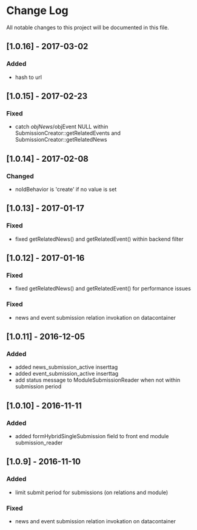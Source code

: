 # Change Log
All notable changes to this project will be documented in this file.

## [1.0.16] - 2017-03-02

### Added
- hash to url

## [1.0.15] - 2017-02-23

### Fixed
- catch $objNews/$objEvent NULL within SubmissionCreator::getRelatedEvents and SubmissionCreator::getRelatedNews

## [1.0.14] - 2017-02-08

### Changed
- noIdBehavior is 'create' if no value is set

## [1.0.13] - 2017-01-17

### Fixed
- fixed getRelatedNews() and getRelatedEvent() within backend filter

## [1.0.12] - 2017-01-16

### Fixed
- fixed getRelatedNews() and getRelatedEvent() for performance issues

### Fixed
- news and event submission relation invokation on datacontainer

## [1.0.11] - 2016-12-05

### Added
- added news_submission_active inserttag
- added event_submission_active inserttag
- add status message to ModuleSubmissionReader when not within submission period

## [1.0.10] - 2016-11-11

### Added
- added formHybridSingleSubmission field to front end module submission_reader

## [1.0.9] - 2016-11-10

### Added
- limit submit period for submissions (on relations and module)  

### Fixed
- news and event submission relation invokation on datacontainer
